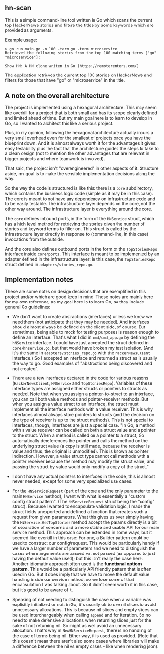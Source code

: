 ## hn-scan

This is a simple command-line tool written in Go which scans the current top HackerNews stories and filters the titles by some keywords which are provided as arguments.

Example usage:
```
> go run main.go -n 100 -term go -term microservice
Retrieved the following stories from the top 100 matching terms ["go" "microservice"]:

Show HN: A HN clone writen in Go (https://remoterenters.com/)
```

The application retrieves the current top 100 stories on HackerNews and filters for those that have "go" or "microservice" in the title.

## A note on the overall architecture

The project is implemented using a hexagonal architecture. This may seem like overkill for a project that is both small and has its scope clearly defined and limited ahead of time. But my main goal here is to learn to develop in Go, so I wanted to architect this like a serious project.

Plus, in my opinion, following the hexagonal architecture actually incurs a very small overhead even for the smallest of projects once you have the blueprint down. And it is almost always worth it for the advantages it gives: easy testability plus the fact that the architecture guides the steps to take to a clean design (not to mention the other advantages that are relevant in bigger projects and where teamwork is involved).

That said, the project isn't "overengineered" in other aspects of it. Structure aside, my goal is to make the sensible implementation decisions along the way.

So the way the code is structured is like this: there is a `core` subdirectory, which contains the business logic code (simple as it may be in this case). The core is meant to not have any dependency on infrastructure code and to be easily testable. The infrastructure layer depends on the core, not the other way around. The infrastructure layer is everything around the core.

The `core` defines inbound ports, in the form of the `HNService` struct, which has a high level method for retrieving the stories given the number of stories and keyword terms to filter on. This struct is called by the infrastructure layer directly in response to (command-line, in this case) invocations from the outside.

And the core also defines outbound ports in the form of the `TopStoriesRepo` interface inside `core/ports`. This interface is meant to be implemented by an adapter defined in the infrastructure layer: in this case, the `TopStoriesRepo` struct defined in `adapters/stories_repo.go`.

## Implementation notes

These are some notes on design decisions that are exemplified in this project and/or which are good keep in mind. These notes are mainly here for my own reference, as my goal here is to learn Go, so they include general Go guidelines:

- We don't want to create abstractions (interfaces) unless we know we need them (not anticipate that they may be needed). And interfaces should almost always be defined on the client side, of course. But sometimes, being able to mock for testing purposes is reason enough to define an interface. That's what I did in `cmd/cmd_app.go` by defining the `hNService` interface. I could have just accepted the struct defined in `core/hnservice.go`, but that would have broken my test isolation. (And it's the same in `adapters/stories_repo.go` with the `hackerNewsClient` interface.) So I accepted an interface and returned a struct as is usually the way to go. Good examples of "abstractions being discovered and not created".

- There are a few interfaces declared in the code for various reasons (`HackerNewsClient`, `HNService` and `TopStoriesRepo`). Variables of these interface types are assigned either structs or pointers to structs as needed. Note that when you assign a pointer-to-struct to an interface, you can call both value methods and pointer-receiver methods. But when you assign a value struct to an interface, the struct must implement all the interface methods with a value receiver. This is why interfaces almost always store pointers to structs (and the decision on the type of receiver is up to the struct methods).
This is not special to interfaces, though, interfaces are just a special case. "In Go, a method with a value receiver can be called on both a struct value and a pointer to the struct. When a method is called on a pointer to a struct, Go automatically dereferences the pointer and calls the method on the underlying struct value (a copy is still made, because the receiver is value and thus, the original is unmodified). This is known as pointer indirection. However, a value struct type cannot call methods with a pointer receiver because the method may modify the struct value, and passing the struct by value would only modify a copy of the struct."

- I don't have any actual pointers to interfaces in the code, this is almost never needed, except for some very specialized use cases.

- For the `HNServiceRequest` (part of the core and the only parameter to the main `HNService` method), I went with what is essentially a "custom config struct pattern". (The `HNServiceRequest` struct being the "config" struct). Because I wanted to encapsulate validation logic, I made the struct fields unexported and defined a function that creates such a request from given parameters. What this gives us over simply having the `HNService.GetTopStories` method accept the params directly is a bit of separation of concerns and a more stable and usable API for our main service method. This approach can be extended in some ways, but it seemed like overkill in this case: For one, a Builder pattern could be used to construct our config/request. This would be particularly handy if we have a larger number of parameters and we need to distinguish the cases where arguments are passed vs. not passed (as opposed to just having the default value used); but this isn't really the case here. Another idiomatic approach often used is the **functional options pattern**. This would be a particularly API friendly pattern that is often used in Go. But it does imply that we have to move the default value handling inside our service method, so we lose some of that encapsulation I was talking about. So it didn't seem worth it in this case, but it's good to be aware of it.

- Speaking of not needing to distinguish the case when a variable was explicitly initialized or not: in Go, it's usually ok to use nil slices to avoid unnecessary allocations. This is because nil slices and empty slices can be used interchangeably when calling `append` and for iteration. So no need to make defensive allocations when returning slices just for the sake of not returning nil. So might as well avoid an unnecessary allocation. That's why in `NewHNServiceRequest`, there is no handling of the case of terms being nil. Either way, it is used as provided. (Note that this doesn't mean there aren't also some cases where libraries will make a difference between the nil vs empty cases - like when rendering json).